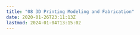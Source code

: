 ```yaml
---
title: "08 3D Printing Modeling and Fabrication"
date: 2020-01-26T23:11:13Z
lastmod: 2024-01-04T13:15:02
---
```

